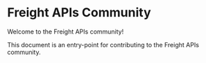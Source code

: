 # Freight APIs Community

Welcome to the Freight APIs community!

This document is an entry-point for contributing to the Freight APIs community.
